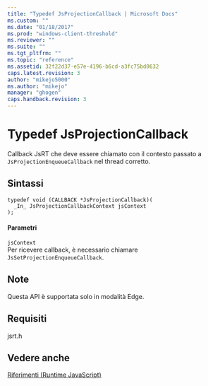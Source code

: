 ```yaml
---
title: "Typedef JsProjectionCallback | Microsoft Docs"
ms.custom: ""
ms.date: "01/18/2017"
ms.prod: "windows-client-threshold"
ms.reviewer: ""
ms.suite: ""
ms.tgt_pltfrm: ""
ms.topic: "reference"
ms.assetid: 32f22d37-e57e-4196-b6cd-a3fc75bd0632
caps.latest.revision: 3
author: "mikejo5000"
ms.author: "mikejo"
manager: "ghogen"
caps.handback.revision: 3
---
```

# Typedef JsProjectionCallback
Callback JsRT che deve essere chiamato con il contesto passato a `JsProjectionEnqueueCallback` nel thread corretto.  
  
## Sintassi  
  
```  
typedef void (CALLBACK *JsProjectionCallback)(  
  _In_ JsProjectionCallbackContext jsContext  
);  
```  
  
#### Parametri  
 `jsContext`  
 Per ricevere callback, è necessario chiamare `JsSetProjectionEnqueueCallback`.  
  
## Note  
 Questa API è supportata solo in modalità Edge.  
  
## Requisiti  
 jsrt.h  
  
## Vedere anche  
 [Riferimenti \(Runtime JavaScript\)](../chakra-hosting/reference-javascript-runtime.md)